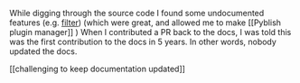 While digging through the source code I found some undocumented features (e.g. [filter](https://learn.pyblish.com/24-filtering)) (which were great, and allowed me to make [[Pyblish plugin manager]] ) 
When I contributed a PR back to the docs, I was told this was the first contribution to the docs in 5 years. In other words, nobody updated the docs.

[[challenging to keep documentation updated]]
